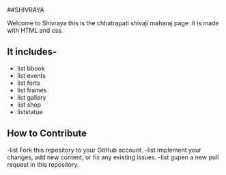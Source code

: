 ##SHIVRAYA


Welcome to Shivraya
this is the chhatrapati shivaji maharaj page .it is made with HTML and css.
## It includes-
- list bbook
- list events
- list forts
- list frames
- list gallery
- list shop
- liststatue

## How to Contribute
-list Fork this repository to your GitHub account.
-list Implement your changes, add new content, or fix any existing issues.
-list gupen a new pull request in this repository.